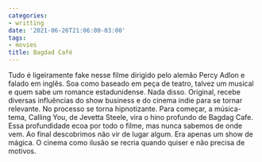 ```yaml
---
categories:
- writting
date: '2021-06-26T21:06:00-03:00'
tags:
- movies
title: Bagdad Café
---
```


Tudo é ligeiramente fake nesse filme dirigido pelo alemão Percy Adlon e falado em inglês.  Soa como baseado em peça de teatro, talvez um musical e quem sabe um romance estadunidense. Nada disso. Original, recebe diversas influências do show business e do cinema indie para se tornar relevante. No processo se torna hipnotizante. Para começar, a música-tema, Calling You, de Jevetta Steele, vira o hino profundo de Bagdag Cafe. Essa profundidade ecoa por todo o filme, mas nunca sabemos de onde vem. Ao final descobrimos não vir de lugar algum. Era apenas um show de mágica. O cinema como ilusão se recria quando quiser e não precisa de motivos.

